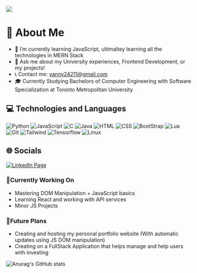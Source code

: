 <img src="intro.gif" />

# 📖 About Me
* 🌱 I’m currently learning JavaScript, ultimaltey learning all the technologies in MERN Stack
* 💬 Ask me about my University experiences, Frontend Development, or my projects!
* 📞 Contact me: yanny24211@gmail.com
* 🎓 Currently Studying Bachelors of Computer Engineering with Software Specialization at Toronto Metropolitan University


## 💻 Technologies and Languages
![Python](https://img.shields.io/badge/-Python-000?&logo=Python)
![JavaScript](https://img.shields.io/badge/-JavaScript-000?&logo=JavaScript)
![C](https://img.shields.io/badge/-C-000?&logo=C)
![Java](https://img.shields.io/badge/-Java-000?&logo=Java&logoColor=007396)
![HTML](https://img.shields.io/badge/HTML-000?&logo=html5)
![CSS](https://img.shields.io/badge/CSS-000?&logo=css3)
![BootStrap](https://img.shields.io/badge/Bootstrap-000?&logo=bootstrap)
![Lua](https://img.shields.io/badge/Lua-000?&logo=lua)
![Git](https://img.shields.io/badge/Git-000?&logo=git)
![Tailwind](https://img.shields.io/badge/Tailwind%20CSS-000?&logo=tailwindcss)
![Tensorflow](https://img.shields.io/badge/TensorFlow-000?&logo=tensorflow)
![Linux](https://img.shields.io/badge/Linux-000?&logo=linux)

## 🌐 Socials
<a href="https://www.linkedin.com/feed/"><img src="https://img.shields.io/badge/-LinkedIn-0A66C2?&logo=linkedin" alt="LinkedIn Page"></a>


### 🔧Currently Working On
* Mastering DOM Manipulation + JavaScript basics
* Learning React and working with API services
* Minor JS Projects


### 🚀Future Plans
* Creating and hosting my personal portfolio website (With automatic updates using JS DOM manipulation)
* Creating on a FullStack Application that helps manage and help users with investing

![Anurag's GitHub stats](https://github-readme-stats.vercel.app/api?username=Yanny24211&how_icons=true&count_private=true&theme=dark)


